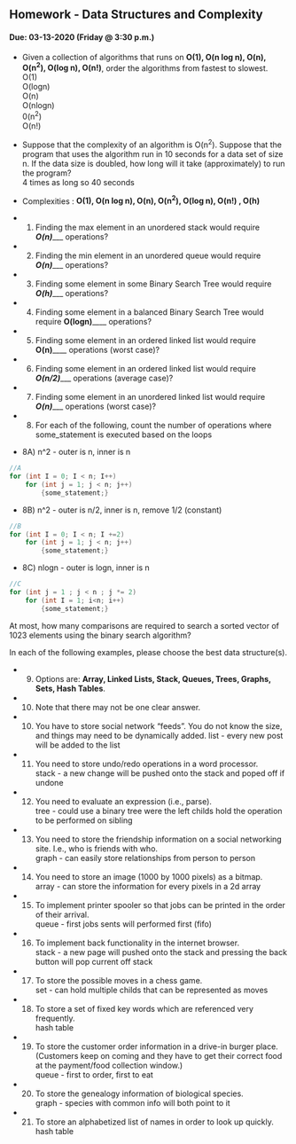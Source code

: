 ## Homework - Data Structures and Complexity
#### Due: 03-13-2020 (Friday @ 3:30 p.m.)

- Given a collection of algorithms that runs on **O(1), O(n log n), O(n), O(n<sup>2</sup>), O(log n), O(n!)**, order the algorithms from fastest to slowest.<br />
  O(1) <br /> 
  O(logn) <br /> 
  O(n)<br /> 
  O(nlogn)<br /> 
  0(n<sup>2</sup>)<br /> 
  O(n!)
- Suppose that the complexity of an algorithm is O(n<sup>2</sup>). Suppose that the program that uses the algorithm run in 10 seconds for a data set of size n. If the data size is doubled, how long will it take (approximately) to run the program? <br /> 
  4 times as long so 40 seconds

- Complexities : **O(1), O(n log n), O(n), O(n<sup>2</sup>), O(log n), O(n!) , O(h)**
- 1) Finding the max element in an unordered stack would require ___O(n)______ operations?
- 2) Finding the min element in an unordered queue would require ___O(n)______ operations?
- 3) Finding some element in some Binary Search Tree would require ___O(h)______ operations?
- 4) Finding some element in a balanced Binary Search Tree would require __O(logn)______ operations?
- 5) Finding some element in an ordered linked list would require __O(n)______ operations (worst case)?
- 6) Finding some element in an ordered linked list would require ___O(n/2)______ operations (average case)?
- 7) Finding some element in an unordered linked list would require ___O(n)______ operations (worst case)?


- 8) For each of the following, count the number of operations where some_statement is executed based on the loops

- 8A) n^2 - outer is n, inner is n
```cpp
//A
for (int I = 0; I < n; I++)
    for (int j = 1; j < n; j++)
        {some_statement;}
```
- 8B) n^2 - outer is n/2, inner is n, remove 1/2 (constant)
```cpp
//B
for (int I = 0; I < n; I +=2)
    for (int j = 1; j < n; j++)
        {some_statement;}
```

- 8C) nlogn - outer is logn, inner is n
```cpp
//C
for (int j = 1 ; j < n ; j *= 2)
    for (int I = 1; i<n; i++)
        {some_statement;} 
```

At most, how many comparisons are required to search a sorted vector of 1023 elements using the binary
search algorithm?

In each of the following examples, please choose the best data structure(s).
- 9) Options are: **Array, Linked Lists, Stack, Queues, Trees, Graphs, Sets, Hash Tables**. 
- 10) Note that there may not be one clear answer.

- 10) You have to store social network “feeds”. You do not know the size, and things may need to be dynamically added.
  list - every new post will be added to the list <br />
- 11) You need to store undo/redo operations in a word processor.<br />
  stack - a new change will be pushed onto the stack and poped off if undone
- 12) You need to evaluate an expression (i.e., parse).<br />
  tree - could use a binary tree were the left childs hold the operation to be performed on sibling
- 13) You need to store the friendship information on a social networking site. I.e., who is friends with who.<br />
  graph - can easily store relationships from person to person
- 14) You need to store an image (1000 by 1000 pixels) as a bitmap.<br />
  array - can store the information for every pixels in a 2d array
- 15) To implement printer spooler so that jobs can be printed in the order of their arrival.<br />
  queue - first jobs sents will performed first (fifo)
- 16) To implement back functionality in the internet browser.<br />
  stack - a new page will pushed onto the stack and pressing the back button will pop current off stack
- 17) To store the possible moves in a chess game.<br />
  set - can hold multiple childs that can be represented as moves
- 18) To store a set of fixed key words which are referenced very frequently.<br />
  hash table
- 19) To store the customer order information in a drive-in burger place. (Customers keep on coming and they have to get their correct food at the payment/food collection window.)<br />
  queue - first to order, first to eat
- 20) To store the genealogy information of biological species.<br />
  graph - species with common info will both point to it
- 21) To store an alphabetized list of names in order to look up quickly.<br />
  hash table
